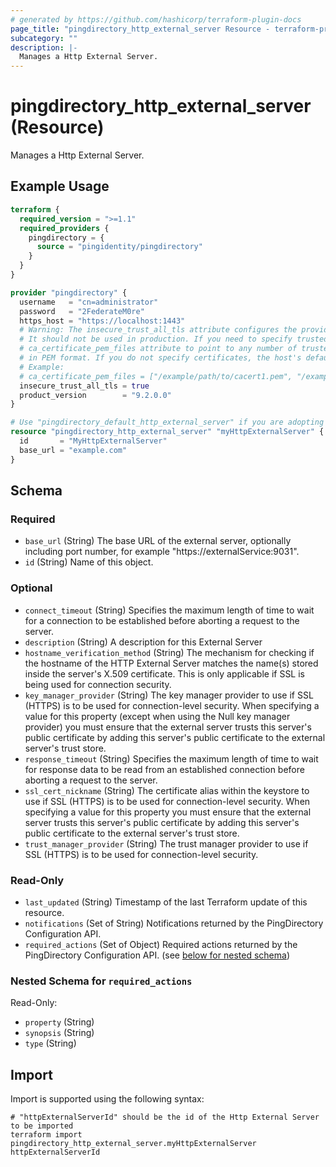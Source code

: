 ```yaml
---
# generated by https://github.com/hashicorp/terraform-plugin-docs
page_title: "pingdirectory_http_external_server Resource - terraform-provider-pingdirectory"
subcategory: ""
description: |-
  Manages a Http External Server.
---
```


# pingdirectory_http_external_server (Resource)

Manages a Http External Server.

## Example Usage

```terraform
terraform {
  required_version = ">=1.1"
  required_providers {
    pingdirectory = {
      source = "pingidentity/pingdirectory"
    }
  }
}

provider "pingdirectory" {
  username   = "cn=administrator"
  password   = "2FederateM0re"
  https_host = "https://localhost:1443"
  # Warning: The insecure_trust_all_tls attribute configures the provider to trust any certificate presented by the PingDirectory server.
  # It should not be used in production. If you need to specify trusted CA certificates, use the
  # ca_certificate_pem_files attribute to point to any number of trusted CA certificate files
  # in PEM format. If you do not specify certificates, the host's default root CA set will be used.
  # Example:
  # ca_certificate_pem_files = ["/example/path/to/cacert1.pem", "/example/path/to/cacert2.pem"]
  insecure_trust_all_tls = true
  product_version        = "9.2.0.0"
}

# Use "pingdirectory_default_http_external_server" if you are adopting existing configuration from the PingDirectory server into Terraform
resource "pingdirectory_http_external_server" "myHttpExternalServer" {
  id       = "MyHttpExternalServer"
  base_url = "example.com"
}
```

<!-- schema generated by tfplugindocs -->
## Schema

### Required

- `base_url` (String) The base URL of the external server, optionally including port number, for example "https://externalService:9031".
- `id` (String) Name of this object.

### Optional

- `connect_timeout` (String) Specifies the maximum length of time to wait for a connection to be established before aborting a request to the server.
- `description` (String) A description for this External Server
- `hostname_verification_method` (String) The mechanism for checking if the hostname of the HTTP External Server matches the name(s) stored inside the server's X.509 certificate. This is only applicable if SSL is being used for connection security.
- `key_manager_provider` (String) The key manager provider to use if SSL (HTTPS) is to be used for connection-level security. When specifying a value for this property (except when using the Null key manager provider) you must ensure that the external server trusts this server's public certificate by adding this server's public certificate to the external server's trust store.
- `response_timeout` (String) Specifies the maximum length of time to wait for response data to be read from an established connection before aborting a request to the server.
- `ssl_cert_nickname` (String) The certificate alias within the keystore to use if SSL (HTTPS) is to be used for connection-level security. When specifying a value for this property you must ensure that the external server trusts this server's public certificate by adding this server's public certificate to the external server's trust store.
- `trust_manager_provider` (String) The trust manager provider to use if SSL (HTTPS) is to be used for connection-level security.

### Read-Only

- `last_updated` (String) Timestamp of the last Terraform update of this resource.
- `notifications` (Set of String) Notifications returned by the PingDirectory Configuration API.
- `required_actions` (Set of Object) Required actions returned by the PingDirectory Configuration API. (see [below for nested schema](#nestedatt--required_actions))

<a id="nestedatt--required_actions"></a>
### Nested Schema for `required_actions`

Read-Only:

- `property` (String)
- `synopsis` (String)
- `type` (String)

## Import

Import is supported using the following syntax:

```shell
# "httpExternalServerId" should be the id of the Http External Server to be imported
terraform import pingdirectory_http_external_server.myHttpExternalServer httpExternalServerId
```
